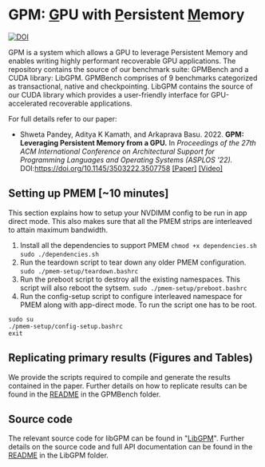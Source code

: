 # GPM: <ins>G</ins>PU with <ins>P</ins>ersistent <ins>M</ins>emory 
[![DOI](https://zenodo.org/badge/433300625.svg)](https://zenodo.org/badge/latestdoi/433300625)

GPM is a system which allows a GPU to leverage Persistent Memory and enables writing highly performant recoverable GPU applications.
The repository contains the source of our benchmark suite: GPMBench and a CUDA library: LibGPM. 
GPMBench comprises of 9 benchmarks categorized as transactional, native and checkpointing. 
LibGPM contains the source of our CUDA library which provides a user-friendly interface for GPU-accelerated recoverable applications. 


For full details refer to our paper:
- Shweta Pandey, Aditya K Kamath, and Arkaprava Basu. 2022. **GPM: Leveraging Persistent Memory from a GPU.** In _Proceedings of the 27th ACM International Conference on Architectural Support for Programming Languages and Operating Systems (ASPLOS '22)._ DOI:https://doi.org/10.1145/3503222.3507758 [[Paper]](https://www.csa.iisc.ac.in/~arkapravab/papers/ASPLOS22_GPM.pdf) [[Video]](https://www.youtube.com/watch?v=WER5mZPYFSc)

## Setting up PMEM [~10 minutes]
This section explains how to setup your NVDIMM config to be run in app direct mode. This also makes sure that all the PMEM strips are interleaved to attain maximum bandwidth. 
1. Install all the dependencies to support PMEM
`chmod +x dependencies.sh`
`sudo ./dependencies.sh`
2. Run the teardown script to tear down any older PMEM configuration. 
`sudo ./pmem-setup/teardown.bashrc`
3. Run the preboot script to destroy all the existing namespaces. This script will also reboot the sytsem. 
`sudo ./pmem-setup/preboot.bashrc`
4. Run the config-setup script to configure interleaved namespace for PMEM along with app-direct mode. To run the script one has to be root. 
```
sudo su 
./pmem-setup/config-setup.bashrc
exit
```

## Replicating primary results (Figures and Tables)
We provide the scripts required to compile and generate the results contained in the paper.
Further details on how to replicate results can be found in the [README](/GPMBench/README.md) in the GPMBench folder.

## Source code
The relevant source code for libGPM can be found in "[LibGPM](/LibGPM/)".
Further details on the source code and full API documentation can be found in the [README](/LibGPM/README.md) in the LibGPM folder.
